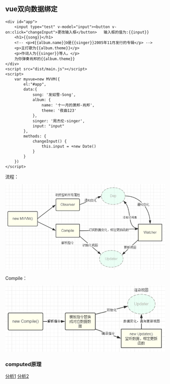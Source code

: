 ## vue双向数据绑定
```
<div id="app">
    <input type="test" v-model="input"><button v-on:click="changeInput">更改输入框</button>   输入框的值为:{{input}}
    <h1>{{song}}</h1>
    <!-- <p>《{{album.name}}》是{{singer}}2005年11月发行的专辑</p> -->
    <p>主打歌为{{album.theme}}</p>
    <p>作词人为{{singer}}等人。</p>
    为你弹奏肖邦的{{album.theme}}    
</div>
<script src="dist/main.js"></script>
<script>
    var myvue=new MVVM({
        el:"#app",
        data:{            
            song: '发如雪-Song',
            album: {
                name: '十一月的萧邦-肖邦',
                theme: '夜曲123'
            },
            singer: '周杰伦-singer',
            input: "input"
        },
        methods: {
            changeInput() {
                this.input = +new Date()
            }
        }
    })
</script>
```
流程：

![img1](assets/1.png)

Compile：

![img2](assets/2.png)


### computed原理
[分析1](https://segmentfault.com/a/1190000011912328)
[分析2](https://segmentfault.com/a/1190000010408657#articleHeader0)
